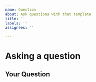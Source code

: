 ```yaml
---
name: Question
about: Ask questions with that template
title: ''
labels: ''
assignees: ''

---
```


# Asking a question

## Your Question
